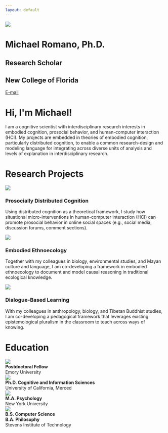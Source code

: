```yaml
---
layout: default
---
```


<div class="my-flex my-hero-profile">
  <div class="my-col-33">
    <img src="/assets/img/profile.jpg">
  </div>
  <div class="my-col-67">
    <h1>Michael Romano, Ph.D.</h1>
    <h2>Research Scholar</h2>
    <h2>New College of Florida</h2>
    <p><a href="mailto:mromano@ncf.edu">E-mail</a></p>
  </div>
</div>

# Hi, I'm Michael!

I am a cognitive scientist with interdisciplinary research interests in embodied cognition, prosocial behavior, and human-computer interaction (HCI). My projects are embedded in theories of embodied cognition, particularly distributed cognition, to enable a common research-design and modeling language for integrating across diverse units of analysis and levels of explanation in interdisciplinary research.

# Research Projects

<div class="my-flex">
  <div class="my-col-33">
    <div class="my-center-text">
      <img src="/assets/img/prosocial.jpg">
      <h3>Prosocially Distributed Cognition</h3>
    </div>
    <p>Using distributed cognition as a theoretical framework, I study how situational micro-interventions in human-computer interaction (HCI) can promote prosocial behavior in online social spaces (e.g., social media, discussion forums, comment sections).</p>
  </div>
  <div class="my-col-33">
    <div class="my-center-text">
      <img src="/assets/img/soil.jpg">
      <h3>Embodied Ethnoecology</h3>
    </div>
    <p>Together with my colleagues in biology, environmental studies, and Mayan culture and language, I am co-developing a framework in embodied ethnoecology to document and model causal reasoning in traditional ecological knowledge.</p>
  </div>
  <div class="my-col-33">
    <div class="my-center-text">
      <img src="/assets/img/knowledge.jpg">
      <h3>Dialogue-Based Learning</h3>
    </div>
    <p>With my colleagues in anthropology, biology, and Tibetan Buddhist studies, I am co-developing a pedagogical framework that leverages existing epistemological pluralism in the classroom to teach across ways of knowing.</p>
  </div>
</div>

# Education

<div class="my-flex my-flex-edu">
  <div class="my-edu-logo">
    <img src="/assets/img/logo-emory.png">
  </div>
  <div>
    <b>Postdoctoral Fellow</b><br>
    Emory University
  </div>
</div>
<div class="my-flex my-flex-edu">
  <div class="my-edu-logo">
    <img src="/assets/img/logo-ucmerced.png">
  </div>
  <div>
    <b>Ph.D. Cognitive and Information Sciences</b><br>
    University of California, Merced
  </div>
</div>
<div class="my-flex my-flex-edu">
  <div class="my-edu-logo">
    <img src="/assets/img/logo-nyu.png">
  </div>
  <div>
    <b>M.A. Psychology</b><br>
    New York University
  </div>
</div>
<div class="my-flex my-flex-edu">
  <div class="my-edu-logo">
    <img src="/assets/img/logo-stevens.png">
  </div>
  <div>
    <b>B.S. Computer Science</b><br>
    <b>B.A. Philosophy</b><br>
    Stevens Institute of Technology
  </div>
</div>
